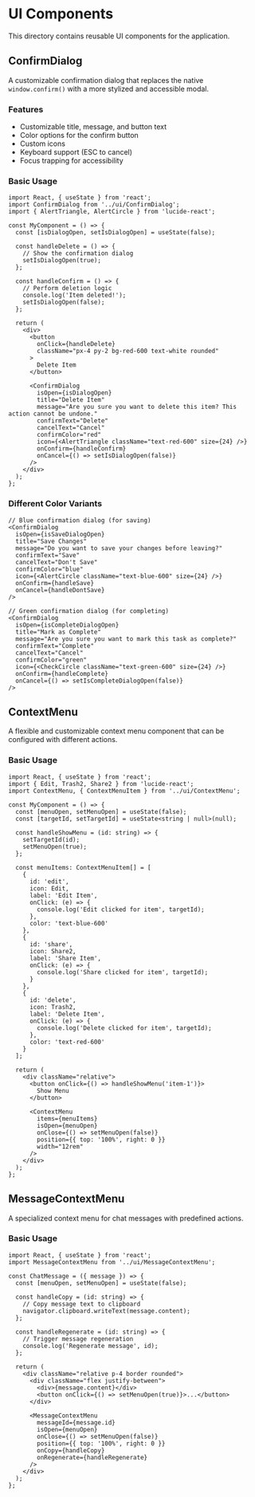 # UI Components

This directory contains reusable UI components for the application.

## ConfirmDialog

A customizable confirmation dialog that replaces the native `window.confirm()` with a more stylized and accessible modal.

### Features
- Customizable title, message, and button text
- Color options for the confirm button
- Custom icons
- Keyboard support (ESC to cancel)
- Focus trapping for accessibility

### Basic Usage

```tsx
import React, { useState } from 'react';
import ConfirmDialog from '../ui/ConfirmDialog';
import { AlertTriangle, AlertCircle } from 'lucide-react';

const MyComponent = () => {
  const [isDialogOpen, setIsDialogOpen] = useState(false);

  const handleDelete = () => {
    // Show the confirmation dialog
    setIsDialogOpen(true);
  };

  const handleConfirm = () => {
    // Perform deletion logic
    console.log('Item deleted!');
    setIsDialogOpen(false);
  };

  return (
    <div>
      <button 
        onClick={handleDelete}
        className="px-4 py-2 bg-red-600 text-white rounded"
      >
        Delete Item
      </button>

      <ConfirmDialog
        isOpen={isDialogOpen}
        title="Delete Item"
        message="Are you sure you want to delete this item? This action cannot be undone."
        confirmText="Delete"
        cancelText="Cancel"
        confirmColor="red"
        icon={<AlertTriangle className="text-red-600" size={24} />}
        onConfirm={handleConfirm}
        onCancel={() => setIsDialogOpen(false)}
      />
    </div>
  );
};
```

### Different Color Variants

```tsx
// Blue confirmation dialog (for saving)
<ConfirmDialog
  isOpen={isSaveDialogOpen}
  title="Save Changes"
  message="Do you want to save your changes before leaving?"
  confirmText="Save"
  cancelText="Don't Save"
  confirmColor="blue"
  icon={<AlertCircle className="text-blue-600" size={24} />}
  onConfirm={handleSave}
  onCancel={handleDontSave}
/>

// Green confirmation dialog (for completing)
<ConfirmDialog
  isOpen={isCompleteDialogOpen}
  title="Mark as Complete"
  message="Are you sure you want to mark this task as complete?"
  confirmText="Complete"
  cancelText="Cancel"
  confirmColor="green"
  icon={<CheckCircle className="text-green-600" size={24} />}
  onConfirm={handleComplete}
  onCancel={() => setIsCompleteDialogOpen(false)}
/>
```

## ContextMenu

A flexible and customizable context menu component that can be configured with different actions.

### Basic Usage

```tsx
import React, { useState } from 'react';
import { Edit, Trash2, Share2 } from 'lucide-react';
import ContextMenu, { ContextMenuItem } from '../ui/ContextMenu';

const MyComponent = () => {
  const [menuOpen, setMenuOpen] = useState(false);
  const [targetId, setTargetId] = useState<string | null>(null);

  const handleShowMenu = (id: string) => {
    setTargetId(id);
    setMenuOpen(true);
  };

  const menuItems: ContextMenuItem[] = [
    {
      id: 'edit',
      icon: Edit,
      label: 'Edit Item',
      onClick: (e) => {
        console.log('Edit clicked for item', targetId);
      },
      color: 'text-blue-600'
    },
    {
      id: 'share',
      icon: Share2,
      label: 'Share Item',
      onClick: (e) => {
        console.log('Share clicked for item', targetId);
      }
    },
    {
      id: 'delete',
      icon: Trash2,
      label: 'Delete Item',
      onClick: (e) => {
        console.log('Delete clicked for item', targetId);
      },
      color: 'text-red-600'
    }
  ];

  return (
    <div className="relative">
      <button onClick={() => handleShowMenu('item-1')}>
        Show Menu
      </button>
      
      <ContextMenu
        items={menuItems}
        isOpen={menuOpen}
        onClose={() => setMenuOpen(false)}
        position={{ top: '100%', right: 0 }}
        width="12rem"
      />
    </div>
  );
};
```

## MessageContextMenu

A specialized context menu for chat messages with predefined actions.

### Basic Usage

```tsx
import React, { useState } from 'react';
import MessageContextMenu from '../ui/MessageContextMenu';

const ChatMessage = ({ message }) => {
  const [menuOpen, setMenuOpen] = useState(false);

  const handleCopy = (id: string) => {
    // Copy message text to clipboard
    navigator.clipboard.writeText(message.content);
  };

  const handleRegenerate = (id: string) => {
    // Trigger message regeneration
    console.log('Regenerate message', id);
  };

  return (
    <div className="relative p-4 border rounded">
      <div className="flex justify-between">
        <div>{message.content}</div>
        <button onClick={() => setMenuOpen(true)}>...</button>
      </div>
      
      <MessageContextMenu
        messageId={message.id}
        isOpen={menuOpen}
        onClose={() => setMenuOpen(false)}
        position={{ top: '100%', right: 0 }}
        onCopy={handleCopy}
        onRegenerate={handleRegenerate}
      />
    </div>
  );
};
``` 